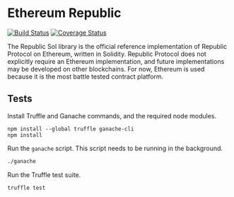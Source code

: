 # Ethereum Republic

[![Build Status](https://travis-ci.org/republicprotocol/republic-sol.svg?branch=master)](https://travis-ci.org/republicprotocol/republic-sol)
[![Coverage Status](https://coveralls.io/repos/github/republicprotocol/republic-sol/badge.svg?branch=master)](https://coveralls.io/github/republicprotocol/republic-sol?branch=master)

The Republic Sol library is the official reference implementation of Republic Protocol on Ethereum, written in Solidity. Republic Protocol does not explicitly require an Ethereum implementation, and future implementations may be developed on other blockchains. For now, Ethereum is used because it is the most battle tested contract platform.

## Tests

Install Truffle and Ganache commands, and the required node modules.

```
npm install --global truffle ganache-cli
npm install
```

Run the `ganache` script. This script needs to be running in the background.

```sh
./ganache
```

Run the Truffle test suite.

```sh
truffle test
```
